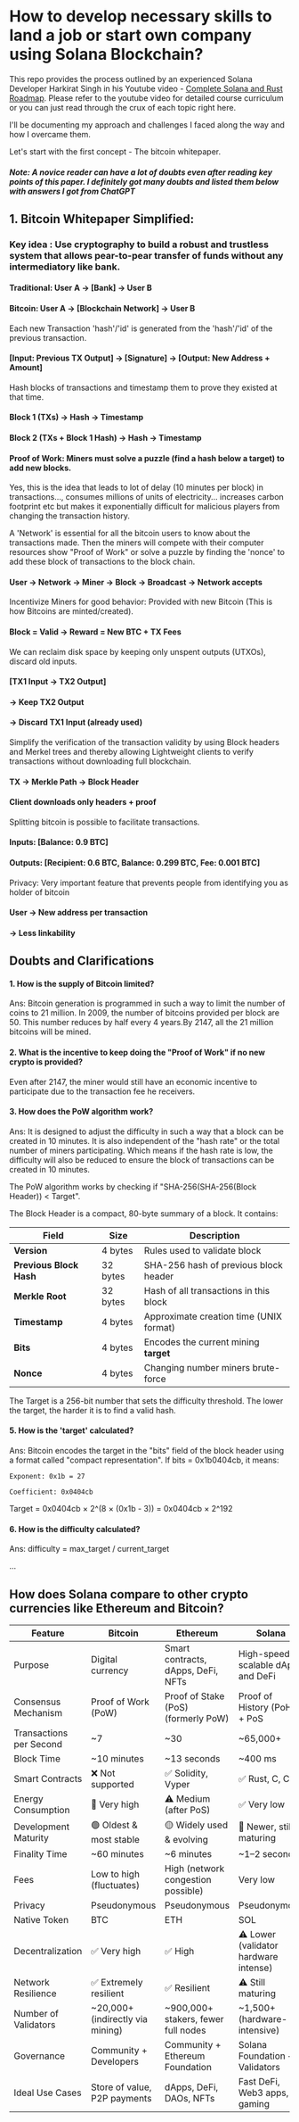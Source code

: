 # How to develop necessary skills to land a job or start own company using Solana Blockchain?

This repo provides the process outlined by an experienced Solana Developer Harkirat Singh in his Youtube video - [Complete Solana and Rust Roadmap](https://www.youtube.com/watch?v=5X1uwNJkZFw). Please refer to the youtube video for detailed course curriculum or you can just read through the crux of each topic right here.

I'll be documenting my approach and challenges I faced along the way and how I overcame them.

Let's start with the first concept - The bitcoin whitepaper.

##### Note: A novice reader can have a lot of doubts even after reading key points of this paper. I definitely got many doubts and listed them below with answers I got from ChatGPT 

## 1. Bitcoin Whitepaper Simplified:

### Key idea : Use cryptography to build a robust and trustless system that allows pear-to-pear transfer of funds without any intermediatory like bank.

#### Traditional: User A → [Bank] → User B  
#### Bitcoin:     User A → [Blockchain Network] → User B

Each new Transaction 'hash'/'id' is generated from the 'hash'/'id' of the previous transaction.
#### [Input: Previous TX Output] → [Signature] → [Output: New Address + Amount]

Hash blocks of transactions and timestamp them to prove they existed at that time.
#### Block 1 (TXs) → Hash → Timestamp  
#### Block 2 (TXs + Block 1 Hash) → Hash → Timestamp  

#### Proof of Work: Miners must solve a puzzle (find a hash below a target) to add new blocks.
Yes, this is the idea that leads to lot of delay (10 minutes per block) in transactions..., consumes millions of units of electricity... increases carbon footprint etc but makes it exponentially difficult for malicious players from changing the transaction history.

A 'Network' is essential for all the bitcoin users to know about the transactions made. Then the miners will compete with their computer resources show "Proof of Work" or solve a puzzle by finding the 'nonce' to add these block of transactions to the block chain. 
#### User → Network → Miner → Block → Broadcast → Network accepts

Incentivize Miners for good behavior: Provided with new Bitcoin (This is how Bitcoins are minted/created).

#### Block = Valid → Reward = New BTC + TX Fees

We can reclaim disk space by keeping only unspent outputs (UTXOs), discard old inputs.
#### [TX1 Input → TX2 Output]  
#### → Keep TX2 Output  
#### → Discard TX1 Input (already used)

Simplify the verification of the transaction validity by using Block headers and Merkel trees and thereby allowing Lightweight clients to verify transactions without downloading full blockchain.

#### TX → Merkle Path → Block Header  
#### Client downloads only headers + proof

Splitting bitcoin is possible to facilitate transactions.
#### Inputs: [Balance: 0.9 BTC]  
#### Outputs: [Recipient: 0.6 BTC, Balance: 0.299 BTC, Fee: 0.001 BTC]

Privacy: Very important feature that prevents people from identifying you as holder of bitcoin
#### User → New address per transaction
#### → Less linkability

## Doubts and Clarifications

#### 1. How is the supply of Bitcoin limited?
Ans: Bitcoin generation is programmed in such a way to limit the number of coins to 21 million. In 2009, the number of bitcoins provided per block are 50. This number reduces by half every 4 years.By 2147, all the 21 million bitcoins will be mined. 

#### 2. What is the incentive to keep doing the "Proof of Work" if no new crypto is provided?
Even after 2147, the miner would still have an economic incentive to participate due to the transaction fee he receivers.

#### 3. How does the PoW algorithm work?
Ans: It is designed to adjust the difficulty in such a way that a block can be created in 10 minutes. It is also independent of the "hash rate" or the total number of miners participating. Which means if the hash rate is low, the difficulty will also be reduced to ensure the block of transactions can be created in 10 minutes.

The PoW algorithm works by checking if "SHA-256(SHA-256(Block Header)) < Target".

The Block Header is a compact, 80-byte summary of a block. It contains:

| Field                   | Size     | Description                             |
| ----------------------- | -------- | --------------------------------------- |
| **Version**             | 4 bytes  | Rules used to validate block            |
| **Previous Block Hash** | 32 bytes | SHA-256 hash of previous block header   |
| **Merkle Root**         | 32 bytes | Hash of all transactions in this block  |
| **Timestamp**           | 4 bytes  | Approximate creation time (UNIX format) |
| **Bits**                | 4 bytes  | Encodes the current mining **target**   |
| **Nonce**               | 4 bytes  | Changing number miners brute-force      |

The Target is a 256-bit number that sets the difficulty threshold. The lower the target, the harder it is to find a valid hash.

#### 5. How is the 'target' calculated?

Ans: Bitcoin encodes the target in the "bits" field of the block header using a format called "compact representation".
If bits = 0x1b0404cb, it means:

    Exponent: 0x1b = 27

    Coefficient: 0x0404cb

Target = 0x0404cb × 2^(8 × (0x1b - 3))
       = 0x0404cb × 2^192

#### 6. How is the difficulty calculated?
Ans: difficulty = max_target / current_target


...


## How does Solana compare to other crypto currencies like Ethereum and Bitcoin?
| Feature                  | Bitcoin                            | Ethereum                              | Solana                               |
|--------------------------|-------------------------------------|----------------------------------------|--------------------------------------|
| Purpose                  | Digital currency                    | Smart contracts, dApps, DeFi, NFTs     | High-speed scalable dApps and DeFi   |
| Consensus Mechanism      | Proof of Work (PoW)                 | Proof of Stake (PoS) (formerly PoW)    | Proof of History (PoH) + PoS         |
| Transactions per Second  | ~7                                  | ~30                                    | ~65,000+                              |
| Block Time               | ~10 minutes                         | ~13 seconds                            | ~400 ms                               |
| Smart Contracts          | ❌ Not supported                    | ✅ Solidity, Vyper                     | ✅ Rust, C, C++                       |
| Energy Consumption       | 🔺 Very high                        | ⚠️ Medium (after PoS)                 | ✅ Very low                           |
| Development Maturity     | 🟢 Oldest & most stable             | 🟡 Widely used & evolving              | 🔵 Newer, still maturing              |
| Finality Time            | ~60 minutes                         | ~6 minutes                             | ~1–2 seconds                          |
| Fees                     | Low to high (fluctuates)            | High (network congestion possible)     | Very low                              |
| Privacy                  | Pseudonymous                        | Pseudonymous                           | Pseudonymous                          |
| Native Token             | BTC                                 | ETH                                    | SOL                                   |
| Decentralization         | ✅ Very high                        | ✅ High                                 | ⚠️ Lower (validator hardware intense) |
| Network Resilience       | ✅ Extremely resilient               | ✅ Resilient                            | ⚠️ Still maturing                     |
| Number of Validators     | ~20,000+ (indirectly via mining)    | ~900,000+ stakers, fewer full nodes    | ~1,500+ (hardware-intensive)         |
| Governance               | Community + Developers              | Community + Ethereum Foundation        | Solana Foundation + Validators        |
| Ideal Use Cases          | Store of value, P2P payments        | dApps, DeFi, DAOs, NFTs                | Fast DeFi, Web3 apps, gaming          |


